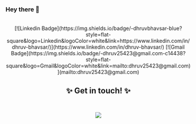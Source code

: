 ### Hey there 👋 

<p align="center"><br/>
  [![Linkedin Badge](https://img.shields.io/badge/-dhruvbhavsar-blue?style=flat-square&logo=Linkedin&logoColor=white&link=https://www.linkedin.com/in/dhruv-bhavsar/)](https://www.linkedin.com/in/dhruv-bhavsar/) [![Gmail Badge](https://img.shields.io/badge/-dhruv25423@gmail.com-c14438?style=flat-square&logo=Gmail&logoColor=white&link=mailto:dhruv25423@gmail.com)](mailto:dhruv25423@gmail.com) 
  </p>

<!--
**dhruv423/dhruv423** is a ✨ _special_ ✨ repository because its `README.md` (this file) appears on your GitHub profile.

Here are some ideas to get you started:

- 🔭 I’m currently working on ...
- 🌱 I’m currently learning ...
- 👯 I’m looking to collaborate on ...
- 🤔 I’m looking for help with ...
- 💬 Ask me about ...
- 📫 How to reach me: ...
- 😄 Pronouns: ...
- ⚡ Fun fact: ...
-->


<h2 align="center">
✨ Get in touch! ✨
  
  <p align="center"><br/>
   <a href="https://www.linkedin.com/in/dhruv-bhavsar/">
    <img src="https://img.shields.io/badge/linkedin-dhruv--bhavsar-blue">
  </a>
  
</p>
</h2>
